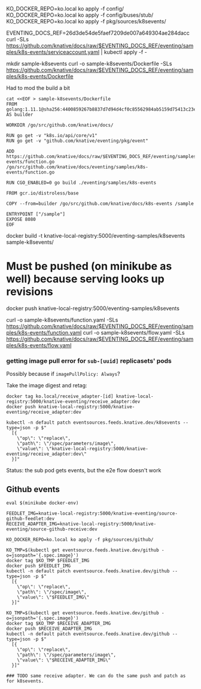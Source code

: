 

KO_DOCKER_REPO=ko.local ko apply -f config/
KO_DOCKER_REPO=ko.local ko apply -f config/buses/stub/
KO_DOCKER_REPO=ko.local ko apply -f pkg/sources/k8sevents/

EVENTING_DOCS_REF=26d3de54de5faef7209de007a649304ae284dacc
curl -SLs https://github.com/knative/docs/raw/$EVENTING_DOCS_REF/eventing/samples/k8s-events/serviceaccount.yaml | kubectl apply -f -

mkdir sample-k8sevents
curl -o sample-k8sevents/Dockerfile -SLs https://github.com/knative/docs/raw/$EVENTING_DOCS_REF/eventing/samples/k8s-events/Dockerfile

Had to mod the build a bit
```
cat <<EOF > sample-k8sevents/Dockerfile
FROM golang:1.11.1@sha256:4400859267b8837d7d94d4cf0c85562984ab5159d75413c23eb2f60caac0d4e4 AS builder

WORKDIR /go/src/github.com/knative/docs/

RUN go get -v "k8s.io/api/core/v1"
RUN go get -v "github.com/knative/eventing/pkg/event"

ADD https://github.com/knative/docs/raw/$EVENTING_DOCS_REF/eventing/samples/k8s-events/function.go /go/src/github.com/knative/docs/eventing/samples/k8s-events/function.go

RUN CGO_ENABLED=0 go build ./eventing/samples/k8s-events

FROM gcr.io/distroless/base

COPY --from=builder /go/src/github.com/knative/docs/k8s-events /sample

ENTRYPOINT ["/sample"]
EXPOSE 8080
EOF
```

docker build -t knative-local-registry:5000/eventing-samples/k8sevents sample-k8sevents/
# Must be pushed (on minikube as well) because serving looks up revisions
docker push knative-local-registry:5000/eventing-samples/k8sevents

curl -o sample-k8sevents/function.yaml -SLs https://github.com/knative/docs/raw/$EVENTING_DOCS_REF/eventing/samples/k8s-events/function.yaml
curl -o sample-k8sevents/flow.yaml -SLs https://github.com/knative/docs/raw/$EVENTING_DOCS_REF/eventing/samples/k8s-events/flow.yaml

### getting image pull error for `sub-[uuid]` replicasets' pods

Possibly because if `imagePullPolicy: Always`?

Take the image digest and retag:
```
docker tag ko.local/receive_adapter-[id] knative-local-registry:5000/knative-eventing/receive_adapter:dev
docker push knative-local-registry:5000/knative-eventing/receive_adapter:dev

kubectl -n default patch eventsources.feeds.knative.dev/k8sevents --type=json -p $"
  [{
    \"op\": \"replace\",
    \"path\": \"/spec/parameters/image\",
    \"value\": \"knative-local-registry:5000/knative-eventing/receive_adapter:dev\"
  }]"
```

Status: the sub pod gets events, but the e2e flow doesn't work

## Github events

```
eval $(minikube docker-env)

FEEDLET_IMG=knative-local-registry:5000/knative-eventing/source-github-feedlet:dev
RECEIVE_ADAPTER_IMG=knative-local-registry:5000/knative-eventing/source-github-receive:dev

KO_DOCKER_REPO=ko.local ko apply -f pkg/sources/github/

KO_TMP=$(kubectl get eventsource.feeds.knative.dev/github -o=jsonpath='{.spec.image}')
docker tag $KO_TMP $FEEDLET_IMG
docker push $FEEDLET_IMG
kubectl -n default patch eventsource.feeds.knative.dev/github --type=json -p $"
  [{
    \"op\": \"replace\",
    \"path\": \"/spec/image\",
    \"value\": \"$FEEDLET_IMG\"
  }]"

KO_TMP=$(kubectl get eventsource.feeds.knative.dev/github -o=jsonpath='{.spec.image}')
docker tag $KO_TMP $RECEIVE_ADAPTER_IMG
docker push $RECEIVE_ADAPTER_IMG
kubectl -n default patch eventsource.feeds.knative.dev/github --type=json -p $"
  [{
    \"op\": \"replace\",
    \"path\": \"/spec/parameters/image\",
    \"value\": \"$RECEIVE_ADAPTER_IMG\"
  }]"

### TODO same receive adapter. We can do the same push and patch as for k8sevents.
```
